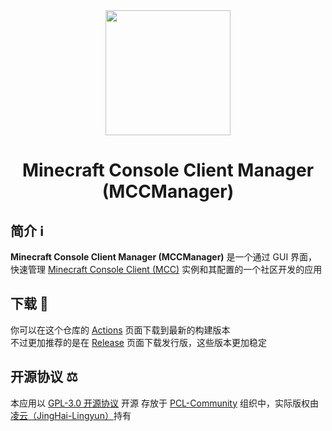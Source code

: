 <div align="center">

<img src="https://raw.githubusercontent.com/Yuns-Lab/MCCManager/main/app-icon.png" width="200" height="200">

# Minecraft Console Client Manager (MCCManager)

</div>

## **简介 ℹ️**

**Minecraft Console Client Manager (MCCManager)** 是一个通过 GUI 界面，快速管理 [Minecraft Console Client (MCC)](https://github.com/MCCTeam/Minecraft-Console-Client/) 实例和其配置的一个社区开发的应用

## 下载 🔰

你可以在这个仓库的 [Actions](https://github.com/Yuns-Lab/MCCManager/actions) 页面下载到最新的构建版本\
不过更加推荐的是在 [Release](https://github.com/Yuns-Lab/MCCManager/releases) 页面下载发行版，这些版本更加稳定

## 开源协议 ⚖️

本应用以 [GPL-3.0 开源协议](https://github.com/PCL-Community/MCCManager/blob/main/LICENSE) 开源
存放于 [PCL-Community](https://github.com/PCL-Community) 组织中，实际版权由 [凌云（JingHai-Lingyun）](https://github.com/JingHai-Lingyun)持有
